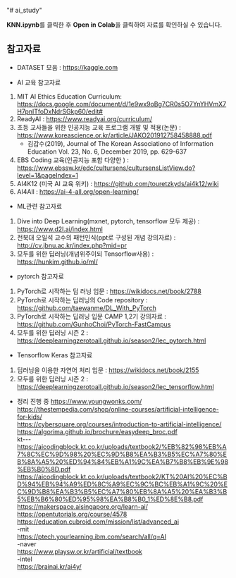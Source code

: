 "# ai_study" 

**KNN.ipynb**를 클릭한 후 **Open in Colab**을 클릭하여 자료를 확인하실 수 있습니다.


참고자료
----

- DATASET 모음 : https://kaggle.com

- AI 교육 참고자료
 1. MIT AI Ethics Education Curriculum: https://docs.google.com/document/d/1e9wx9oBg7CR0s5O7YnYHVmX7H7pnITfoDxNdrSGkp60/edit#
 2. ReadyAI : https://www.readyai.org/curriculum/
 3. 초등 교사들을 위한 인공지능 교육 프로그램 개발 및 적용(논문) : https://www.koreascience.or.kr/article/JAKO201912758458888.pdf
    - 김갑수(2019), Journal of The Korean Associationo of Information Education Vol. 23, No. 6, December 2019, pp. 629-637
 4. EBS Coding 교육(인공지능 포함 다양한 ) : https://www.ebssw.kr/edc/cultursens/cultursensListView.do?level=1&pageIndex=1
 5. AI4K12 (미국 AI 교육 위키) : https://github.com/touretzkyds/ai4k12/wiki
 6. AI4All : https://ai-4-all.org/open-learning/
 
- ML관련 참고자료
 1. Dive into Deep Learning(mxnet, pytorch, tensorflow 모두 제공) : https://www.d2l.ai/index.html
 2. 전북대 오일석 교수의 패턴인식(ppt로 구성된 개념 강의자료) : http://cv.jbnu.ac.kr/index.php?mid=pr
 3. 모두를 위한 딥러닝(개념위주이되 Tensorflow사용) : https://hunkim.github.io/ml/
 
- pytorch 참고자료
 1. PyTorch로 시작하는 딥 러닝 입문 : https://wikidocs.net/book/2788
 2. PyTorch로 시작하는 딥러닝의 Code repository : https://github.com/taewanme/DL_With_PyTorch
 3. PyTorch로 시작하는 딥러닝 입문 CAMP 1,2기 강의자료 : https://github.com/GunhoChoi/PyTorch-FastCampus
 4. 모두를 위한 딥러닝 시즌 2 : https://deeplearningzerotoall.github.io/season2/lec_pytorch.html

- Tensorflow Keras 참고자료
 1. 딥러닝을 이용한 자연어 처리 입문 : https://wikidocs.net/book/2155
 2. 모두를 위한 딥러닝 시즌 2 : https://deeplearningzerotoall.github.io/season2/lec_tensorflow.html
 
 
 
 
 
 
 
 
 
 
 
 
 
 
 
 - 정리 진행 중
 https://www.youngwonks.com/  
 https://thestempedia.com/shop/online-courses/artificial-intelligence-for-kids/  
 https://cybersquare.org/courses/introduction-to-artificial-intelligence/  
 https://algorima.github.io/brochure/easydeep_broc.pdf  
   kt---  
  https://aicodingblock.kt.co.kr/uploads/textbook2/%EB%82%98%EB%A7%8C%EC%9D%98%20%EC%9D%B8%EA%B3%B5%EC%A7%80%EB%8A%A5%20%ED%94%84%EB%A1%9C%EA%B7%B8%EB%9E%98%EB%B0%8D.pdf  
  https://aicodingblock.kt.co.kr/uploads/textbook2/KT%20AI%20%EC%BD%94%EB%94%A9%ED%8C%A9%EC%9C%BC%EB%A1%9C%20%EC%9D%B8%EA%B3%B5%EC%A7%80%EB%8A%A5%20%EA%B3%B5%EB%B6%80%ED%95%98%EA%B8%B0_1%ED%8E%B8.pdf  
 https://makerspace.aisingapore.org/learn-ai/  
 https://opentutorials.org/course/4578  
 https://education.cubroid.com/mission/list/advanced_ai  
 -mit  
 https://ptech.yourlearning.ibm.com/search/all/q=AI  
 -naver  
 https://www.playsw.or.kr/artificial/textbook  
 -intel  
 https://brainai.kr/ai4y/  
 
 
